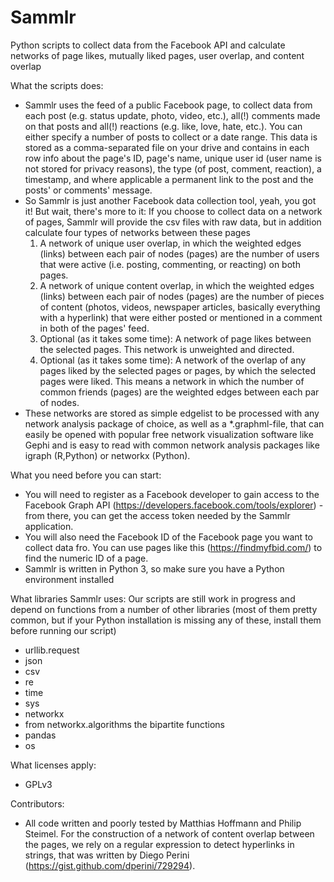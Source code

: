 # Sammlr
Python scripts to collect data from the Facebook API and calculate networks of page likes, mutually liked pages, user overlap, and content overlap

What the scripts does:
- Sammlr uses the feed of a public Facebook page, to collect data from each post (e.g. status update, photo, video, etc.), all(!) comments made on that posts and all(!) reactions (e.g. like, love, hate, etc.). You can either specify a number of posts to collect or a date range. This data is stored as a comma-separated file on your drive and contains in each row info about the page's ID, page's name, unique user id (user name is not stored for privacy reasons), the type (of post, comment, reaction), a timestamp, and where applicable a permanent link to the post and the posts' or comments' message.
- So Sammlr is just another Facebook data collection tool, yeah, you got it! But wait, there's more to it: If you choose to collect data on a network of pages, Sammlr will provide the csv files with raw data, but in addition calculate four types of networks between these pages
  1) A network of unique user overlap, in which the weighted edges (links) between each pair of nodes (pages) are the number of users that were active (i.e. posting, commenting, or reacting) on both pages.
  2) A network of unique content overlap, in which the weighted edges (links) between each pair of nodes (pages) are the number of pieces of content (photos, videos, newspaper articles, basically everything with a hyperlink) that were either posted or mentioned in a comment in both of the pages' feed.
  3) Optional (as it takes some time): A network of page likes between the selected pages. This network is unweighted and directed.
  4) Optional (as it takes some time): A network of the overlap of any pages liked by the selected pages or pages, by which the selected pages were liked. This means a network in which the number of common friends (pages) are the weighted edges between each par of nodes.
- These networks are stored as simple edgelist to be processed with any network analysis package of choice, as well as a *.graphml-file, that can easily be opened with popular free network visualization software like Gephi and is easy to read with common network analysis packages like igraph (R,Python) or networkx (Python). 

What you need before you can start:
- You will need to register as a Facebook developer to gain access to the Facebook Graph API (https://developers.facebook.com/tools/explorer) - from there, you can get the access token needed by the Sammlr application.
- You will also need the Facebook ID of the Facebook page you want to collect data fro. You can use pages like this (https://findmyfbid.com/) to find the numeric ID of a page.
- Sammlr is written in Python 3, so make sure you have a Python environment installed

What libraries Sammlr uses:
Our scripts are still work in progress and depend on functions from a number of other libraries (most of them pretty common, but if your Python installation is missing any of these, install them before running our script)
- urllib.request
- json
- csv
- re
- time
- sys
- networkx 
- from networkx.algorithms the bipartite functions
- pandas
- os

What licenses apply:
- GPLv3

Contributors:
- All code written and poorly tested by Matthias Hoffmann and Philip Steimel. For the construction of a network of content overlap between the pages, we rely on a regular expression to detect hyperlinks in strings, that was written by Diego Perini (https://gist.github.com/dperini/729294).
